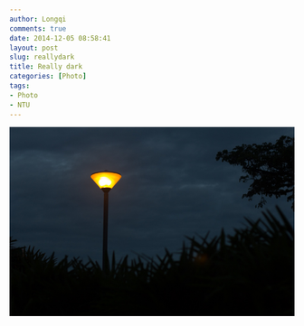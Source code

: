 ```yaml
---
author: Longqi
comments: true
date: 2014-12-05 08:58:41
layout: post
slug: reallydark
title: Really dark
categories: [Photo]
tags:
- Photo
- NTU
---
```


<img src="/public/images/photos/img8681.jpg" alt="Photo"/>

